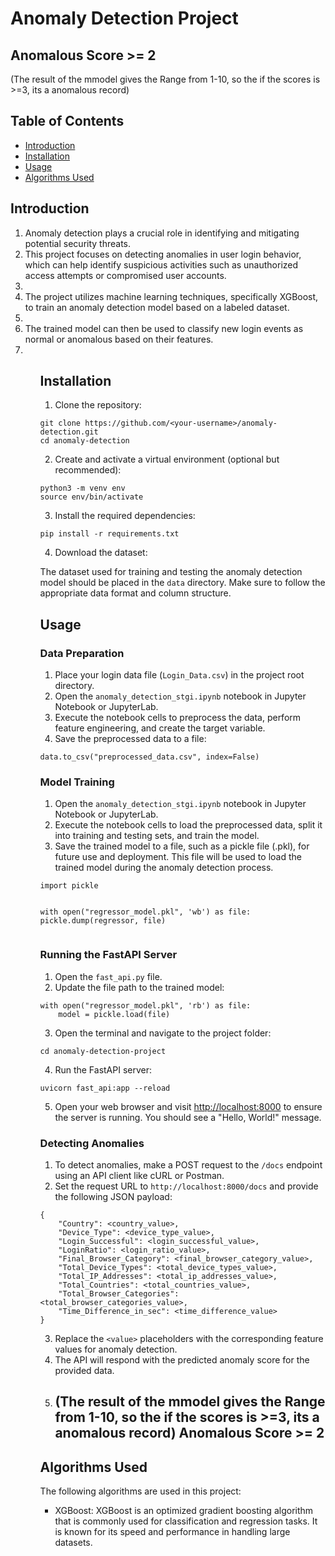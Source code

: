 <!DOCTYPE html>
<html>
<head>
</head>
<body>
  <h1>Anomaly Detection Project</h1>
  
  <h2>Anomalous Score >= 2</h2>
   <p>(The result of the mmodel gives the Range from 1-10, so the if the scores is >=3, its a anomalous record)</p>
   
    
  <h2>Table of Contents</h2>
  <ul>
    <li><a href="#introduction">Introduction</a></li>
    <li><a href="#installation">Installation</a></li>
    <li><a href="#usage">Usage</a></li>
    <li><a href="#algorithms">Algorithms Used</a></li>
  </ul>
  <h2 id="introduction">Introduction</h2>
  <p>
    <ol>
    <li>Anomaly detection plays a crucial role in identifying and mitigating potential security threats.
    <li>This project focuses on detecting anomalies in user login behavior, which can help identify suspicious activities such as unauthorized access attempts or compromised user accounts.<li>
    <li>The project utilizes machine learning techniques, specifically XGBoost, to train an anomaly detection model based on a labeled dataset.<li>
    <li>The trained model can then be used to classify new login events as normal or anomalous based on their features.<li>
    <ol>
  </p>
  <h2 id="installation">Installation</h2>
  <ol>
    <li>Clone the repository:</li>
  </ol>
  <pre><code>git clone https://github.com/&lt;your-username&gt;/anomaly-detection.git
cd anomaly-detection
</code></pre>
  <ol start="2">
    <li>Create and activate a virtual environment (optional but recommended):</li>
  </ol>
  <pre><code>python3 -m venv env
source env/bin/activate
</code></pre>
  <ol start="3">
    <li>Install the required dependencies:</li>
  </ol>
  <pre><code>pip install -r requirements.txt
</code></pre>
  <ol start="4">
    <li>Download the dataset:</li>
  </ol>
  <p>
    The dataset used for training and testing the anomaly detection model should be placed in the <code>data</code> directory.
    Make sure to follow the appropriate data format and column structure.
  </p>
  <h2 id="usage">Usage</h2>
  <h3>Data Preparation</h3>
  <ol>
    <li>Place your login data file (<code>Login_Data.csv</code>) in the project root directory.</li>
    <li>Open the <code>anomaly_detection_stgi.ipynb</code> notebook in Jupyter Notebook or JupyterLab.</li>
    <li>Execute the notebook cells to preprocess the data, perform feature engineering, and create the target variable.</li>
    <li>Save the preprocessed data to a file:</li>
  </ol>
  <pre><code>data.to_csv("preprocessed_data.csv", index=False)
</code></pre>
  <h3>Model Training</h3>
  <ol>
    <li>Open the <code>anomaly_detection_stgi.ipynb</code> notebook in Jupyter Notebook or JupyterLab.</li>
    <li>Execute the notebook cells to load the preprocessed data, split it into training and testing sets, and train the model.</li>
    <li>Save the trained model to a file, such as a pickle file (.pkl), for future use and deployment. This file will be used to load the trained model during the anomaly detection process.</li>
  </ol>
  <pre><code>import pickle
 
with open("regressor_model.pkl", 'wb') as file:
    pickle.dump(regressor, file)
</code></pre>
  <h3>Running the FastAPI Server</h3>
  <ol>
    <li>Open the <code>fast_api.py</code> file.</li>
    <li>Update the file path to the trained model:</li>
  </ol>
  <pre><code>with open("regressor_model.pkl", 'rb') as file:
    model = pickle.load(file)
</code></pre>
  <ol start="3">
    <li>Open the terminal and navigate to the project folder:</li>
  </ol>
  <pre><code>cd anomaly-detection-project</code></pre>
  <ol start="4">
    <li>Run the FastAPI server:</li>
  </ol>
  <pre><code>uvicorn fast_api:app --reload
</code></pre>
  <ol start="5">
    <li>Open your web browser and visit <a href="http://localhost:8000">http://localhost:8000</a> to ensure the server is running. You should see a "Hello, World!" message.</li>
  </ol>
  <h3>Detecting Anomalies</h3>
  <ol>
    <li>To detect anomalies, make a POST request to the <code>/docs</code> endpoint using an API client like cURL or Postman.</li>
    <li>Set the request URL to <code>http://localhost:8000/docs</code> and provide the following JSON payload:</li>
  </ol>
  <pre><code>{
    "Country": &lt;country_value&gt;,
    "Device_Type": &lt;device_type_value&gt;,
    "Login_Successful": &lt;login_successful_value&gt;,
    "LoginRatio": &lt;login_ratio_value&gt;,
    "Final_Browser_Category": &lt;final_browser_category_value&gt;,
    "Total_Device_Types": &lt;total_device_types_value&gt;,
    "Total_IP_Addresses": &lt;total_ip_addresses_value&gt;,
    "Total_Countries": &lt;total_countries_value&gt;,
    "Total_Browser_Categories": &lt;total_browser_categories_value&gt;,
    "Time_Difference_in_sec": &lt;time_difference_value&gt;
}
</code></pre>
  <ol start="3">
    <li>Replace the <code>&lt;value&gt;</code> placeholders with the corresponding feature values for anomaly detection.</li>
    <li>The API will respond with the predicted anomaly score for the provided data.</li>
     <li> <h2>(The result of the mmodel gives the Range from 1-10, so the if the scores is >=3, its a anomalous record) Anomalous Score >= 2 </h2></li>
  </ol>
  <h2 id="algorithms">Algorithms Used</h2>
  <p>The following algorithms are used in this project:</p>
  <ul>
    <li>XGBoost: XGBoost is an optimized gradient boosting algorithm that is commonly used for classification and regression tasks. It is known for its speed and performance in handling large datasets.</li>
  </ul>
  
</body>
</html>
